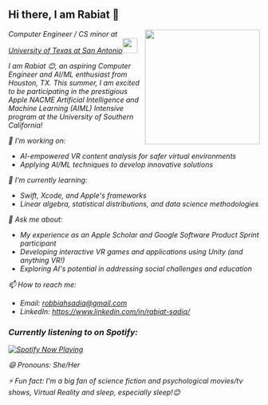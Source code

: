 ## Hi there, I am Rabiat 👋  


<!-- **RabiatS/RabiatS** is a ✨ _special_ ✨ repository because its `README.md` (this file) appears on your GitHub profile. -->
<img align='right' src="https://media.giphy.com/media/ieyl9zmCjO4b4t6qoY/giphy.gif" width="230"> 
<p><em>Computer Engineer / CS minor at <a href="https://www.utsa.edu/">University of Texas at San Antonio</a><img src="https://media.giphy.com/media/fYSnHlufseco8Fh93Z/giphy.gif" width="30">


I am Rabiat 😊, an aspiring Computer Engineer and AI/ML enthusiast from Houston, TX. This summer, I am excited to be participating in the prestigious Apple NACME Artificial Intelligence and Machine Learning (AIML) Intensive program at the University of Southern California!

🔭 I'm working on:
- AI-empowered VR content analysis for safer virtual environments
- Applying AI/ML techniques to develop innovative solutions

🌱 I'm currently learning:
- Swift, Xcode, and Apple's frameworks
- Linear algebra, statistical distributions, and data science methodologies

💬 Ask me about:
- My experience as an Apple Scholar and Google Software Product Sprint participant
- Developing interactive VR games and applications using Unity (and anything VR!)
- Exploring AI's potential in addressing social challenges and education

📫 How to reach me:
- Email: robbiahsadiq@gmail.com
- LinkedIn: https://www.linkedin.com/in/rabiat-sadiq/


### Currently listening to on Spotify:

<!-- [![spotify-github-profile](https://spotify-github-profile.vercel.app/api/view?uid=227cg7ehrjpmdh54zp7epu7wq&cover_image=true&theme=novatorem&show_offline=false&background_color=121212&interchange=true&bar_color=53b14f&bar_color_cover=false)](https://spotify-github-profile.vercel.app/api/view?uid=227cg7ehrjpmdh54zp7epu7wq&redirect=true)  -->

<div align="left">
  <a href="https://spotify-github-profile.vercel.app/api/view?uid=227cg7ehrjpmdh54zp7epu7wq&cover_image=true&theme=novatorem&show_offline=false&background_color=121212&interchange=true&bar_color=53b14f&bar_color_cover=false">
    <img src="https://spotify-github-profile.vercel.app/api/view?uid=227cg7ehrjpmdh54zp7epu7wq&cover_image=true&theme=novatorem&show_offline=false&background_color=121212&interchange=true&bar_color=53b14f&bar_color_cover=false" alt="Spotify Now Playing">
  </a>
</div>


😄 Pronouns: She/Her

⚡ Fun fact:
I'm a big fan of science fiction and psychological movies/tv shows, Virtual Reality and sleep, especially sleep!😊

